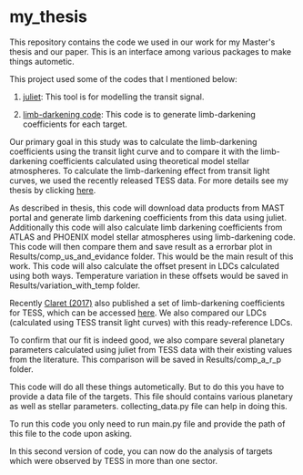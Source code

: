# my_thesis
This repository contains the code we used in our work for my Master's thesis and our paper. This is an interface among various packages to make things autometic.

This project used some of the codes that I mentioned below:

1. [juliet](https://github.com/nespinoza/juliet): This tool is for modelling the transit signal.

2. [limb-darkening code](https://github.com/nespinoza/limb-darkening): This code is to generate limb-darkening coefficients for each target.

Our primary goal in this study was to calculate the limb-darkening coefficients using the transit light curve and to compare it with the limb-darkening coefficients calculated using theoretical model stellar atmospheres. To calculate the limb-darkening effect from transit light curves, we used the recently released TESS data. For more details see my thesis by clicking [here](https://jayshilpatel.files.wordpress.com/2019/06/dissertation_final.pdf).

As described in thesis, this code will download data products from MAST portal and generate limb darkening coefficients from this data using juliet. Additionally this code will also calculate limb darkening coefficients from ATLAS and PHOENIX model stellar atmospheres using limb-darkening code. This code will then compare them and save result as a errorbar plot in Results/comp_us_and_evidance folder. This would be the main result of this work. This code will also calculate the offset present in LDCs calculated using both ways. Temperature variation in these offsets would be saved in Results/variation_with_temp folder.

Recently [Claret (2017)](https://arxiv.org/abs/1804.10295) also published a set of limb-darkening coefficients for TESS, which can be accessed [here](http://vizier.u-strasbg.fr/viz-bin/VizieR?-source=J%2FA%2BA%2F600%2FA30). We also compared our LDCs (calculated using TESS transit light curves) with this ready-reference LDCs.

To confirm that our fit is indeed good, we also compare several planetary parameters calculated using juliet from TESS data with their existing values from the literature. This comparison will be saved in Results/comp_a_r_p folder.

This code will do all these things autometically. But to do this you have to provide a data file of the targets. This file should contains various planetary as well as stellar parameters. collecting_data.py file can help in doing this.

To run this code you only need to run main.py file and provide the path of this file to the code upon asking.

In this second version of code, you can now do the analysis of targets which were observed by TESS in more than one sector.
